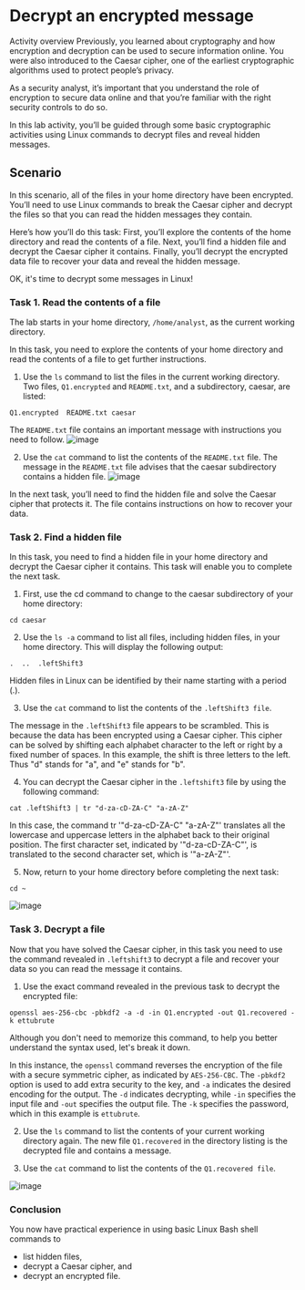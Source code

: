 # Decrypt an encrypted message

Activity overview
Previously, you learned about cryptography and how encryption and decryption can be used to secure information online. You were also introduced to the Caesar cipher, one of the earliest cryptographic algorithms used to protect people’s privacy.

As a security analyst, it’s important that you understand the role of encryption to secure data online and that you’re familiar with the right security controls to do so.

In this lab activity, you’ll be guided through some basic cryptographic activities using Linux commands to decrypt files and reveal hidden messages.

## Scenario
In this scenario, all of the files in your home directory have been encrypted. You’ll need to use Linux commands to break the Caesar cipher and decrypt the files so that you can read the hidden messages they contain.

Here’s how you’ll do this task: First, you’ll explore the contents of the home directory and read the contents of a file. Next, you’ll find a hidden file and decrypt the Caesar cipher it contains. Finally, you’ll decrypt the encrypted data file to recover your data and reveal the hidden message.

OK, it's time to decrypt some messages in Linux!

### Task 1. Read the contents of a file
The lab starts in your home directory, `/home/analyst`, as the current working directory.

In this task, you need to explore the contents of your home directory and read the contents of a file to get further instructions.

1. Use the `ls` command to list the files in the current working directory.
Two files, `Q1.encrypted` and `README.txt`, and a subdirectory, caesar, are listed:

```
Q1.encrypted  README.txt caesar
```
The `README.txt` file contains an important message with instructions you need to follow.
![image](https://github.com/user-attachments/assets/3546c185-a74e-4024-a8ed-1ed3a5715694)


2. Use the `cat` command to list the contents of the `README.txt` file.
The message in the `README.txt` file advises that the caesar subdirectory contains a hidden file.
![image](https://github.com/user-attachments/assets/4943b941-4b66-4380-af72-5e92fb649fd2)


In the next task, you’ll need to find the hidden file and solve the Caesar cipher that protects it. The file contains instructions on how to recover your data.

### Task 2. Find a hidden file
In this task, you need to find a hidden file in your home directory and decrypt the Caesar cipher it contains. This task will enable you to complete the next task.

1. First, use the cd command to change to the caesar subdirectory of your home directory:

```
cd caesar
```
2. Use the `ls -a` command to list all files, including hidden files, in your home directory.
This will display the following output:
```
.  ..  .leftShift3
```
Hidden files in Linux can be identified by their name starting with a period (.).

3. Use the `cat` command to list the contents of the `.leftShift3 file`.

The message in the `.leftShift3` file appears to be scrambled. This is because the data has been encrypted using a Caesar cipher. This cipher can be solved by shifting each alphabet character to the left or right by a fixed number of spaces. In this example, the shift is three letters to the left. Thus "d" stands for "a", and "e" stands for "b".

4. You can decrypt the Caesar cipher in the `.leftshift3` file by using the following command:
```
cat .leftShift3 | tr "d-za-cD-ZA-C" "a-zA-Z"
```

In this case, the command tr '"d-za-cD-ZA-C" "a-zA-Z"' translates all the lowercase and uppercase letters in the alphabet back to their original position. The first character set, indicated by '"d-za-cD-ZA-C"', is translated to the second character set, which is '"a-zA-Z"'.

5. Now, return to your home directory before completing the next task:
```
cd ~
```
![image](https://github.com/user-attachments/assets/061c56c6-61d0-40d3-80cb-d4155314396a)


### Task 3. Decrypt a file
Now that you have solved the Caesar cipher, in this task you need to use the command revealed in `.leftshift3` to decrypt a file and recover your data so you can read the message it contains.

1. Use the exact command revealed in the previous task to decrypt the encrypted file:
```
openssl aes-256-cbc -pbkdf2 -a -d -in Q1.encrypted -out Q1.recovered -k ettubrute
```

Although you don't need to memorize this command, to help you better understand the syntax used, let's break it down.

In this instance, the `openssl` command reverses the encryption of the file with a secure symmetric cipher, as indicated by `AES-256-CBC`. The `-pbkdf2` option is used to add extra security to the key, and `-a` indicates the desired encoding for the output. The `-d` indicates decrypting, while `-in` specifies the input file and `-out` specifies the output file. The `-k` specifies the password, which in this example is `ettubrute`.

2. Use the `ls` command to list the contents of your current working directory again.
The new file `Q1.recovered` in the directory listing is the decrypted file and contains a message.

3. Use the `cat` command to list the contents of the `Q1.recovered file`.

![image](https://github.com/user-attachments/assets/6aaf54fb-05bc-492b-b639-9425c31d879f)

### Conclusion
You now have practical experience in using basic Linux Bash shell commands to

- list hidden files,
- decrypt a Caesar cipher, and
- decrypt an encrypted file.
